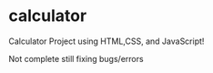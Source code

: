 # calculator
Calculator Project using HTML,CSS, and JavaScript!

Not complete still fixing bugs/errors
